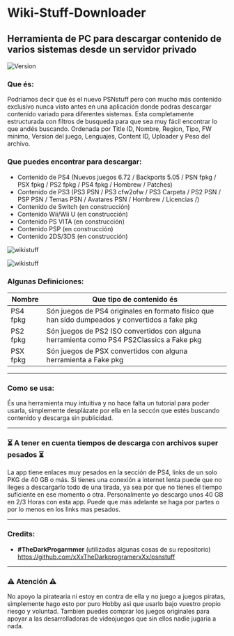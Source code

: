 # Wiki-Stuff-Downloader
Herramienta de PC para descargar contenido de varios sistemas desde un servidor privado
---
![Version](https://img.shields.io/badge/Version-1.0.0-brightgreen.svg)

### Que és:

Podriamos decir que és el nuevo PSNstuff pero con mucho más contenido exclusivo nunca visto antes en una aplicación donde podras descargar contenido variado para diferentes sistemas. Esta completamente estructurada con filtros de busqueda para que sea muy fácil encontrar lo que andés buscando. Ordenada por Title ID, Nombre, Region, Tipo, FW minimo, Version del juego, Lenguajes, Content ID, Uploader y Peso del archivo.

### Que puedes encontrar para descargar:

- Contenido de PS4 (Nuevos juegos 6.72 / Backports 5.05 / PSN fpkg / PSX fpkg / PS2 fpkg / PS4 fpkg / Hombrew / Patches)
- Contenido de PS3 (PS3 PSN / PS3 cfw2ofw / PS3 Carpeta / PS2 PSN / PSP PSN / Temas PSN / Avatares PSN / Hombrew / Licencias /)
- Contenido de Switch (en construcción)
- Contenido Wii/Wii U (en construcción)
- Contenido PS VITA (en construcción)
- Contenido PSP (en construcción)
- Contenido 2DS/3DS (en construcción)

![wikistuff](https://i.imgur.com/nJMm5ke.png)

![wikistuff](https://i.imgur.com/xLef2pF.png)

### Algunas Definiciones:

| Nombre | Que tipo de contenido és |
| ------ | ------ |
| PS4 fpkg | Són juegos de PS4 originales en formato físico que han sido dumpeados y convertidos a fake pkg |
| PS2 fpkg | Són juegos de PS2 ISO convertidos con alguna herramienta como PS4 PS2Classics a Fake pkg |
| PSX fpkg | Són juegos de PSX convertidos con alguna herramienta a Fake pkg |

---

### Como se usa:

És una herramienta muy intuitiva y no hace falta un tutorial para poder usarla, simplemente desplázate por ella en la seccón que estés buscando contenido y descarga sin publicidad.

---

### ⏳ A tener en cuenta tiempos de descarga con archivos super pesados ⏳

La app tiene enlaces muy pesados en la sección de PS4, links de un solo PKG de 40 GB o más. Si tienes una conexión a internet lenta puede que no lleges a descargarlo todo de una tirada, ya sea por que no tienes el tiempo suficiente en ese momento o otra. Personalmente yo descargo unos 40 GB en 2/3 Horas con esta app. Puede que más adelante se haga por partes o por lo menos en los links mas pesados.

---

### Credits:

- **#TheDarkProgarmmer** (utilizadas algunas cosas de su repositorio) https://github.com/xXxTheDarkprogramerxXx/psnstuff

---

### ⚠️ Atención ⚠️

No apoyo la piratearia ni estoy en contra de ella y no juego a juegos piratas, simplemente hago esto por puro Hobby asi que usarlo bajo vuestro propio riesgo y voluntad. Tambien puedes comprar los juegos originales para apoyar a las desarrolladoras de videojuegos que sin ellos nadie jugaria a nada.




